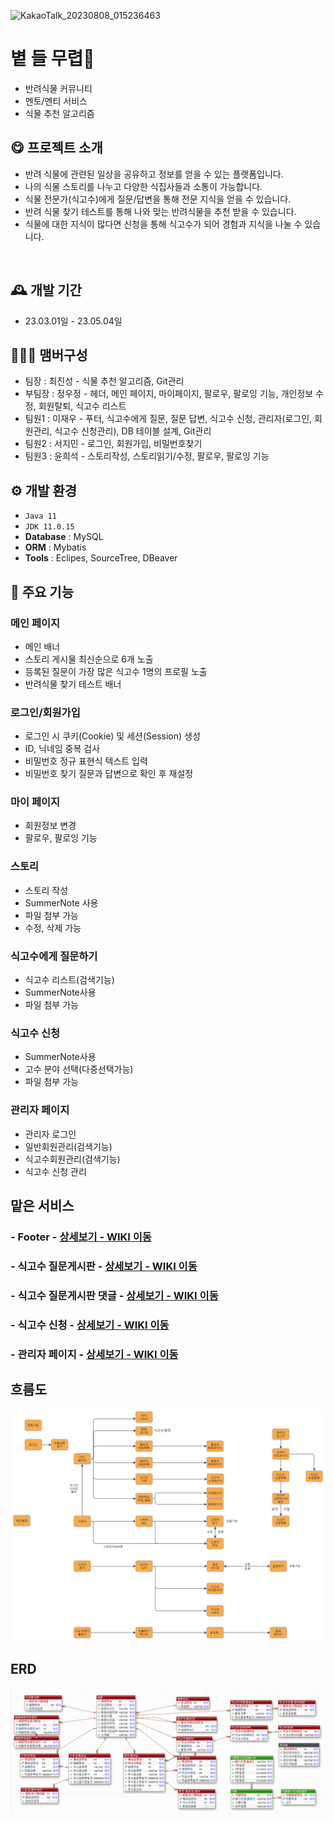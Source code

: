 
![KakaoTalk_20230808_015236463](https://github.com/ijaeu/sunnyProject/assets/126428545/7de7dbd9-a8e8-4aa6-82bc-cdfb013f6807)


# 볕 들 무렵🍃
- 반려식물 커뮤니티
- 멘토/멘티 서비스
- 식물 추천 알고리즘


## 😋 프로젝트 소개
- 반려 식물에 관련된 일상을 공유하고 정보를 얻을 수 있는 플랫폼입니다.
- 나의 식물 스토리를 나누고 다양한 식집사들과 소통이 가능합니다.
- 식물 전문가(식고수)에게 질문/답변을 통해 전문 지식을 얻을 수 있습니다.
- 반려 식물 찾기 테스트를 통해 나와 맞는 반려식물을 추천 받을 수 있습니다.
- 식물에 대한 지식이 많다면 신청을 통해 식고수가 되어 경험과 지식을 나눌 수 있습니다.
<br>


## 🕰️ 개발 기간
* 23.03.01일 - 23.05.04일


## 🧑‍🤝‍🧑 맴버구성
 - 팀장   : 최진성 - 식물 추천 알고리즘, Git관리
 - 부팀장 : 정우정 - 헤더, 메인 페이지, 마이페이지, 팔로우, 팔로잉 기능, 개인정보 수정, 회원탈퇴, 식고수 리스트
 - 팀원1  : 이재우 - 푸터, 식고수에게 질문, 질문 답변, 식고수 신청, 관리자(로그인, 회원관리, 식고수 신청관리), DB 테이블 설계, Git관리
 - 팀원2  : 서지민 - 로그인, 회원가입, 비밀번호찾기
 - 팀원3  : 윤희석 - 스토리작성, 스토리읽기/수정, 팔로우, 팔로잉 기능


## ⚙️ 개발 환경
- `Java 11`
- `JDK 11.0.15`
- **Database** : MySQL
- **ORM** : Mybatis
- **Tools** : Eclipes, SourceTree, DBeaver


## 📌 주요 기능
### 메인 페이지
- 메인 배너
- 스토리 게시물 최신순으로 6개 노출
- 등록된 질문이 가장 많은 식고수 1명의 프로필 노출
- 반려식물 찾기 테스트 배너
 
### 로그인/회원가입
- 로그인 시 쿠키(Cookie) 및 세션(Session) 생성
- ID, 닉네임 중복 검사
- 비밀번호 정규 표현식 텍스트 입력
- 비밀번호 찾기 질문과 답변으로 확인 후 재설정


### 마이 페이지
- 회원정보 변경
- 팔로우, 팔로잉 기능

### 스토리
- 스토리 작성
- SummerNote 사용
- 파일 첨부 가능
- 수정, 삭제 가능

### 식고수에게 질문하기
- 식고수 리스트(검색기능)
- SummerNote사용
- 파일 첨부 가능

### 식고수 신청
- SummerNote사용
- 고수 분야 선택(다중선택가능)
- 파일 첨부 가능

### 관리자 페이지
- 관리자 로그인
- 일반회원관리(검색기능)
- 식고수회원관리(검색기능)
- 식고수 신청 관리

## 맡은 서비스
### - Footer  - <a href="https://github.com/ijaeu/sunnyProject/wiki/Footer" >상세보기 - WIKI 이동</a>
### - 식고수 질문게시판  - <a href="https://github.com/ijaeu/sunnyProject/wiki/%EC%8B%9D%EA%B3%A0%EC%88%98%EC%97%90%EA%B2%8C-%EC%A7%88%EB%AC%B8%ED%95%98%EA%B8%B0" >상세보기 - WIKI 이동</a>
### - 식고수 질문게시판 댓글  - <a href="https://github.com/ijaeu/sunnyProject/wiki/%EC%8B%9D%EA%B3%A0%EC%88%98%EC%97%90%EA%B2%8C-%EC%A7%88%EB%AC%B8%ED%95%98%EA%B8%B0-%EB%8C%93%EA%B8%80" >상세보기 - WIKI 이동</a>
### - 식고수 신청  - <a href="https://github.com/ijaeu/sunnyProject/wiki/%EC%8B%9D%EA%B3%A0%EC%88%98-%EC%8B%A0%EC%B2%AD" >상세보기 - WIKI 이동</a>
### - 관리자 페이지  - <a href="https://github.com/ijaeu/sunnyProject/wiki/%EA%B4%80%EB%A6%AC%EC%9E%90-%ED%8E%98%EC%9D%B4%EC%A7%80" >상세보기 - WIKI 이동</a>


##  흐름도
![흐름도](./image/flowMap.png)

## ERD
![ERD](./image/ERD.png)

